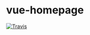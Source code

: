 # vue-homepage

[![Travis](https://img.shields.io/travis/pinkyo/vue-homepage.svg)](https://travis-ci.org/pinkyo/vue-homepage)
